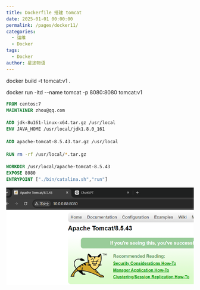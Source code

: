```yaml
---
title: Dockerfile 搭建 tomcat
date: 2025-01-01 00:00:00
permalink: /pages/docker11/
categories:
  - 运维
  - Docker
tags:
  - Docker
author: 星途物语
---
```

docker build -t tomcat:v1 .

docker run -itd --name tomcat -p 8080:8080 tomcat:v1

```dockerfile
FROM centos:7
MAINTAINER zhou@qq.com

ADD jdk-8u161-linux-x64.tar.gz /usr/local
ENV JAVA_HOME /usr/local/jdk1.8.0_161

ADD apache-tomcat-8.5.43.tar.gz /usr/local

RUN rm -rf /usr/local/*.tar.gz

WORKDIR /usr/local/apache-tomcat-8.5.43
EXPOSE 8080
ENTRYPOINT ["./bin/catalina.sh","run"]
```

 <img src="/img/image-20240918134954368.png" alt="image-20240918134954368" style="zoom:80%;" />
